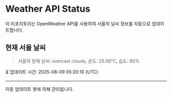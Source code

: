
# Weather API Status

이 리포지토리는 OpenWeather API를 사용하여 서울의 날씨 정보를 자동으로 업데이트합니다.

## 현재 서울 날씨
> 서울의 현재 날씨: overcast clouds, 온도: 25.56°C, 습도: 80%

⏳ 업데이트 시간: 2025-08-09 05:20:10 (UTC)

---
자동 업데이트 봇에 의해 관리됩니다.
